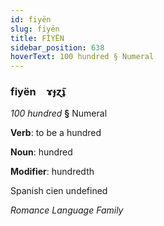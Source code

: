 ```yaml
---
id: fiyën
slug: fiyën
title: FİYËN
sidebar_position: 638
hoverText: 100 hundred § Numeral
---
```


### fiyën&emsp;<span kind="abugida">ɤɟɀ̃ʇ</span>

*100 hundred* **§** Numeral

**Verb**: to be a hundred

**Noun**: hundred

**Modifier**: hundredth

Spanish cien undefined

*Romance Language Family*